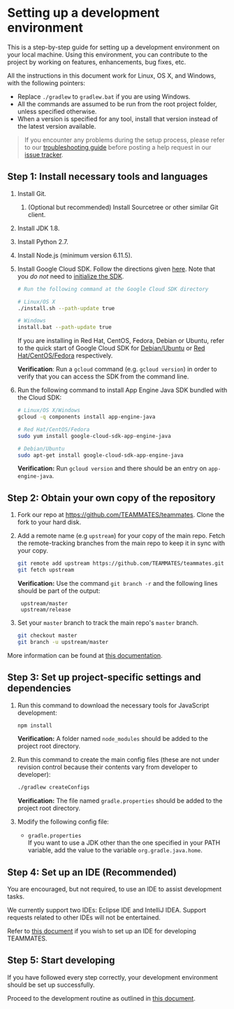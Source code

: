 # Setting up a development environment

This is a step-by-step guide for setting up a development environment on your local machine.
Using this environment, you can contribute to the project by working on features, enhancements, bug fixes, etc.

All the instructions in this document work for Linux, OS X, and Windows, with the following pointers:
- Replace `./gradlew` to `gradlew.bat` if you are using Windows.
- All the commands are assumed to be run from the root project folder, unless specified otherwise.
- When a version is specified for any tool, install that version instead of the latest version available.

> If you encounter any problems during the setup process, please refer to our [troubleshooting guide](troubleshooting-guide.md) before posting a help request in our [issue tracker](https://github.com/TEAMMATES/teammates/issues).

## Step 1: Install necessary tools and languages

1. Install Git.
   1. (Optional but recommended) Install Sourcetree or other similar Git client.
1. Install JDK 1.8.
1. Install Python 2.7.
1. Install Node.js (minimum version 6.11.5).
1. Install Google Cloud SDK. Follow the directions given [here](https://cloud.google.com/sdk/downloads).
   Note that you *do not* need to [initialize the SDK](https://cloud.google.com/sdk/docs/initializing).
   ```sh
   # Run the following command at the Google Cloud SDK directory

   # Linux/OS X
   ./install.sh --path-update true

   # Windows
   install.bat --path-update true
   ```
   If you are installing in Red Hat, CentOS, Fedora, Debian or Ubuntu, refer to the quick start of Google Cloud SDK for [Debian/Ubuntu](https://cloud.google.com/sdk/docs/quickstart-debian-ubuntu) or [Red Hat/CentOS/Fedora](https://cloud.google.com/sdk/docs/quickstart-redhat-centos) respectively.

   **Verification**: Run a `gcloud` command (e.g. `gcloud version`) in order to verify that you can access the SDK from the command line.

1. Run the following command to install App Engine Java SDK bundled with the Cloud SDK:
   ```sh
   # Linux/OS X/Windows
   gcloud -q components install app-engine-java
   
   # Red Hat/CentOS/Fedora
   sudo yum install google-cloud-sdk-app-engine-java
   
   # Debian/Ubuntu
   sudo apt-get install google-cloud-sdk-app-engine-java
   ```
   **Verification:** Run `gcloud version` and there should be an entry on `app-engine-java`.

## Step 2: Obtain your own copy of the repository

1. Fork our repo at https://github.com/TEAMMATES/teammates. Clone the fork to your hard disk.

1. Add a remote name (e.g `upstream`) for your copy of the main repo. Fetch the remote-tracking branches from the main repo to keep it in sync with your copy.
   ```sh
   git remote add upstream https://github.com/TEAMMATES/teammates.git
   git fetch upstream
   ```
   **Verification:** Use the command `git branch -r` and the following lines should be part of the output:
   ```
    upstream/master
    upstream/release
    ```

1. Set your `master` branch to track the main repo's `master` branch.
   ```sh
   git checkout master
   git branch -u upstream/master
   ```

More information can be found at [this documentation](https://help.github.com/articles/fork-a-repo/).

## Step 3: Set up project-specific settings and dependencies

1. Run this command to download the necessary tools for JavaScript development:
   ```sh
   npm install
   ```
   **Verification:** A folder named `node_modules` should be added to the project root directory.

1. Run this command to create the main config files (these are not under revision control because their contents vary from developer to developer):
   ```sh
   ./gradlew createConfigs
   ```
   **Verification:** The file named `gradle.properties` should be added to the project root directory.

1. Modify the following config file:
   * `gradle.properties`<br>
      If you want to use a JDK other than the one specified in your PATH variable, add the value to the variable `org.gradle.java.home`.

## Step 4: Set up an IDE (Recommended)

You are encouraged, but not required, to use an IDE to assist development tasks.

We currently support two IDEs: Eclipse IDE and IntelliJ IDEA.
Support requests related to other IDEs will not be entertained.

Refer to [this document](ide-setup.md) if you wish to set up an IDE for developing TEAMMATES.

## Step 5: Start developing

If you have followed every step correctly, your development environment should be set up successfully.

Proceed to the development routine as outlined in [this document](development.md).
